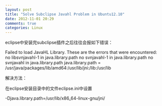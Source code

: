 ```yaml
---
layout: post
title: "Solve Subclipse Javahl Problem in Ubuntu12.10"
date: 2012-11-01 20:29
comments: true
categories: Linux 
---
```


eclipse中安装完subclipse插件之后往往会报如下错误：

Failed to load JavaHL Library.
These are the errors that were encountered:
no libsvnjavahl-1 in java.library.path
no svnjavahl-1 in java.library.path
no svnjavahl in java.library.path
java.library.path = /usr/java/packages/lib/amd64:/usr/lib/jni:/lib:/usr/lib

解决方法：

在eclipse安装目录中的文件eclipse.ini中设置

-Djava.library.path=/usr/lib/x86_64-linux-gnu/jni/
